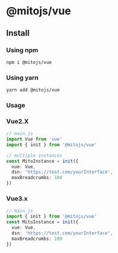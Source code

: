 # @mitojs/vue

## Install

### Using npm
```bash
npm i @mitojs/vue
```

### Using yarn

```bash
yarn add @mitojs/vue
```

### Usage

### Vue2.X

```typescript
// main.js
import Vue from 'vue'
import { init } from '@mitojs/vue'

// multiple instances
const MitoInstance = init({
  vue: Vue,
  dsn: 'https://test.com/yourInterface',
  maxBreadcrumbs: 100
})
```


### Vue3.x
```typescript
// main.js
import { init } from '@mitojs/vue'
const MitoInstance = init({
  vue: Vue,
  dsn: 'https://test.com/yourInterface',
  maxBreadcrumbs: 100
})
```

